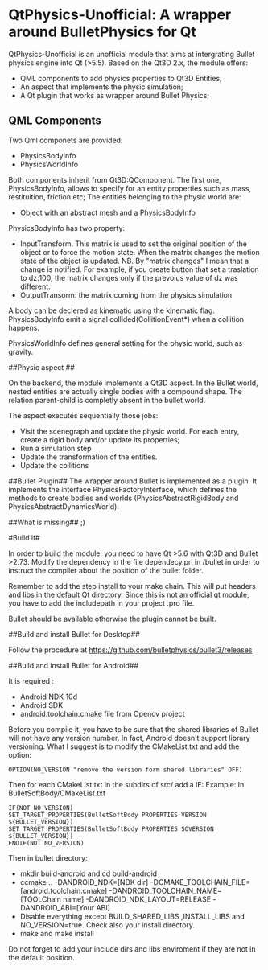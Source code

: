 # QtPhysics-Unofficial: A wrapper around BulletPhysics for Qt #
 
QtPhysics-Unofficial is an unofficial module that aims at intergrating Bullet physics engine into Qt (>5.5).
Based on the Qt3D 2.x, the module offers:

* QML components to add physics properties to Qt3D Entities;
* An aspect that implements the physic simulation;
* A Qt plugin that works as wrapper around Bullet Physics;

## QML Components ##

Two Qml componets are provided:

* PhysicsBodyInfo
* PhysicsWorldInfo

Both components inherit from Qt3D:QComponent. The first one, PhysicsBodyInfo, allows to specify for an entity properties such as mass, restituition, friction etc;
The entities belonging to the physic world are:
* Object with an abstract mesh and a PhysicsBodyInfo

PhysicsBodyInfo has two property:
* InputTransform. This matrix is used to set the original position of the object or to force the motion state. When the matrix changes the motion state of the object is updated. NB. By "matrix changes" I  mean that a change is notified. For example, if you create button that set a traslation to dz:100, the matrix changes only if the prevoius value of dz was different. 
* OutputTransorm: the matrix coming from the physics simulation

A body can be declered as kinematic using the kinematic flag.
PhysicsBodyInfo emit a signal collided(CollitionEvent*) when a collition happens.


PhysicsWorldInfo defines general setting for the physic world, such as gravity.

##Physic aspect ##

On the backend, the module implements a Qt3D aspect. In the Bullet world, nested entities are actually single bodies with a compound shape. The relation parent-child is completly absent in the bullet world.

The aspect executes sequentially those jobs:

* Visit the scenegraph and update the physic world. For each entry, create a rigid body and/or update its properties;
* Run a simulation step
* Update the transformation of the entities.
* Update the collitions

##Bullet Plugin##
The wrapper around Bullet is implemented as a plugin. It implements the interface PhysicsFactoryInterface, which defines the methods to create 
bodies and worlds (PhysicsAbstractRigidBody and PhysicsAbstractDynamicsWorld).

##What is missing##
;)

#Build it#

In order to build the module, you need to have Qt >5.6 with Qt3D and Bullet >2.73.
Modify the dependency in the file dependecy.pri in /bullet in order to instruct the compiler about the position of the bullet folder.

Remember to add the step install to your make chain. This will put headers and libs in the default Qt directory.
Since this is not an official qt module, you have to add the includepath in your project .pro file.

Bullet should be available otherwise the plugin cannot be built.

##Build and install Bullet for Desktop##

Follow the procedure at 
https://github.com/bulletphysics/bullet3/releases

##Build and install Bullet for Android##

It is required :

* Android NDK 10d
* Android SDK
* android.toolchain.cmake file from Opencv project

Before you compile it, you have to be sure that the shared libraries of Bullet will not have any version number. In fact, Android doesn't support library versioning.
What I suggest is to modify the CMakeList.txt and add the option:

    OPTION(NO_VERSION "remove the version form shared libraries" OFF)

Then for each CMakeList.txt in the subdirs of src/ add a IF:
Example: In BulletSoftBody/CMakeList.txt 

	IF(NOT NO_VERSION)
	SET_TARGET_PROPERTIES(BulletSoftBody PROPERTIES VERSION ${BULLET_VERSION})
	SET_TARGET_PROPERTIES(BulletSoftBody PROPERTIES SOVERSION ${BULLET_VERSION})
	ENDIF(NOT NO_VERSION)


Then in bullet directory:
* mkdir build-android and cd build-android 
* ccmake .. -DANDROID_NDK=[NDK dir] -DCMAKE_TOOLCHAIN_FILE=[android.toolchain.cmake] -DANDROID_TOOLCHAIN_NAME=[TOOLChain name] -DANDROID_NDK_LAYOUT=RELEASE -DANDROID_ABI=[Your ABI]
* Disable everything except BUILD_SHARED_LIBS ,INSTALL_LIBS and NO_VERSION=true. Check also your install directory.
* make and make install 

Do not forget to add your include dirs and libs enviroment if they are not in the default position.


